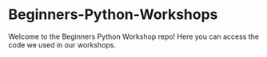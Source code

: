 # Beginners-Python-Workshops

Welcome to the Beginners Python Workshop repo! Here you can access the code we used in our workshops. 
